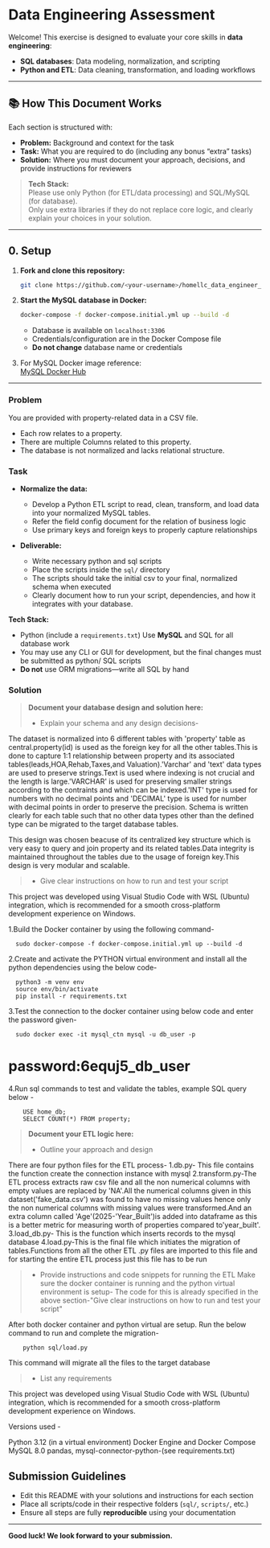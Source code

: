 # Data Engineering Assessment

Welcome! This exercise is designed to evaluate your core skills in **data engineering**:

- **SQL databases**: Data modeling, normalization, and scripting
- **Python and ETL**: Data cleaning, transformation, and loading workflows

---

## 📚 How This Document Works

Each section is structured with:

- **Problem:** Background and context for the task
- **Task:** What you are required to do (including any bonus “extra” tasks)
- **Solution:** Where you must document your approach, decisions, and provide instructions for reviewers

> **Tech Stack:**  
> Please use only Python (for ETL/data processing) and SQL/MySQL (for database).  
> Only use extra libraries if they do not replace core logic, and clearly explain your choices in your solution.

---

## 0. Setup

1. **Fork and clone this repository:**
    ```bash
    git clone https://github.com/<your-username>/homellc_data_engineer_assessment_skeleton.git
    ```
2. **Start the MySQL database in Docker:**
    ```bash
    docker-compose -f docker-compose.initial.yml up --build -d
    ```
    - Database is available on `localhost:3306`
    - Credentials/configuration are in the Docker Compose file
    - **Do not change** database name or credentials

3. For MySQL Docker image reference:  
   [MySQL Docker Hub](https://hub.docker.com/_/mysql)

---

### Problem

You are provided with property-related data in a CSV file.
- Each row relates to a property.
- There are multiple Columns related to this property.
- The database is not normalized and lacks relational structure.


### Task

- **Normalize the data:**
  - Develop a Python ETL script to read, clean, transform, and load   data into your normalized MySQL tables.
  - Refer the field config document for the relation of business logic
  - Use primary keys and foreign keys to properly capture relationships

- **Deliverable:**
  - Write necessary python and sql scripts
  - Place the scripts inside the `sql/` directory
  - The scripts should take the initial csv to your final, normalized schema when executed
  - Clearly document how to run your script, dependencies, and how it integrates with your database.

**Tech Stack:**  
- Python (include a `requirements.txt`)
Use **MySQL** and SQL for all database work  
- You may use any CLI or GUI for development, but the final changes must be submitted as python/ SQL scripts 
- **Do not** use ORM migrations—write all SQL by hand

### Solution

> **Document your database design and solution here:**  
> - Explain your schema and any design decisions-

The dataset is normalized into 6 different tables with 'property' table as central.property(id) is used as the foreign key for all the other tables.This is done to capture 1:1 relationship between property and its associated tables(leads,HOA,Rehab,Taxes,and Valuation).'Varchar' and 'text' data types are used to preserve strings.Text is used where indexing is not crucial and the length is large.'VARCHAR' is used for preserving smaller strings according to the contraints and which can be indexed.'INT' type is used for numbers with no decimal points and 'DECIMAL' type is used for number with decimal points in order to preserve the precision.
Schema is written clearly for each table such that no other data types other than the defined type can be migrated to the target database tables.

This design was chosen beacuse of its centralized key structure which is very easy to query and join property and its related tables.Data integrity is maintained throughout the tables due to the usage of foreign key.This design is very modular and scalable.

> - Give clear instructions on how to run and test your script

This project was developed using Visual Studio Code with WSL (Ubuntu) integration, which is recommended for a smooth cross-platform development experience on Windows.

1.Build the Docker container by using the following command-

      sudo docker-compose -f docker-compose.initial.yml up --build -d

2.Create and activate the PYTHON virtual environment and install all the python dependencies using the below code-

      python3 -m venv env
      source env/bin/activate
      pip install -r requirements.txt

3.Test the connection to the docker container using below code and enter the password given-

      sudo docker exec -it mysql_ctn mysql -u db_user -p
 # password:6equj5_db_user

4.Run sql commands to test and validate the tables, example SQL query below -

        USE home_db;
        SELECT COUNT(*) FROM property;
   

> **Document your ETL logic here:**  
> - Outline your approach and design  

There are four python files for the ETL process-
1.db.py- This file contains the function create the connection instance with mysql
2.transform.py-The ETL process extracts raw csv file and all the non numerical columns with empty values are replaced by 'NA'.All the numerical columns given in this dataset('fake_data.csv') was found to have no missing values hence only the non numerical columns with missing values were transformed.And an extra column called 'Age'(2025-'Year_Built')is added into dataframe as this is a better metric for measuring worth of properties compared to'year_built'.
3.load_db.py- This is the function which inserts records to the mysql database
4.load.py-This is the final file which initiates the migration of tables.Functions from all the other ETL .py files are imported to this file and for starting the entire ETL process just this file has to be run

> - Provide instructions and code snippets for running the ETL 
 Make sure the docker container is running and the python virtual environment is setup- The code for this is already specified in the above section-"Give clear instructions on how to run and test your script"

 After both docker container and python virtual are setup.
 Run the below command to run and complete the migration-
 
        python sql/load.py

This command will migrate all the files to the target database

> - List any requirements

This project was developed using Visual Studio Code with WSL (Ubuntu) integration, which is recommended for a smooth cross-platform development experience on Windows.

Versions used -

 Python 3.12 (in a virtual environment)
 Docker Engine and Docker Compose
 MySQL 8.0
 pandas, mysql-connector-python-(see requirements.txt)


## Submission Guidelines

- Edit this README with your solutions and instructions for each section
- Place all scripts/code in their respective folders (`sql/`, `scripts/`, etc.)
- Ensure all steps are fully **reproducible** using your documentation

---

**Good luck! We look forward to your submission.**
